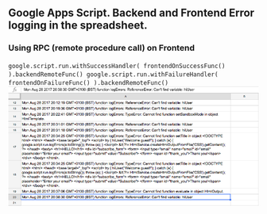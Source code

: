 ## Google Apps Script. Backend and Frontend Error logging in the spreadsheet.
### Using RPC (remote procedure call) on Frontend
`google.script.run.withSuccessHandler( frontendOnSuccessFunc() ).backendRemoteFunc()
google.script.run.withFailureHandler( frontendOnFailureFunc() ).backendRemoteFunc()`
![ScreenShot](./images/loggingErrors.png)
